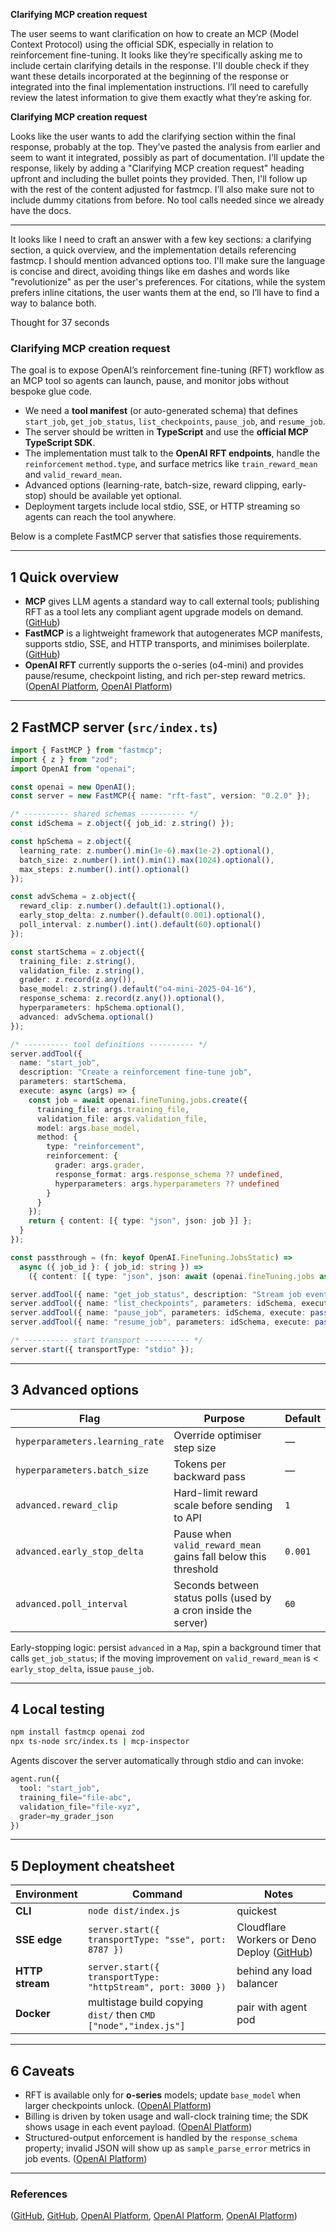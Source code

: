 **Clarifying MCP creation request**

The user seems to want clarification on how to create an MCP (Model Context Protocol) using the official SDK, especially in relation to reinforcement fine-tuning. It looks like they’re specifically asking me to include certain clarifying details in the response. I'll double check if they want these details incorporated at the beginning of the response or integrated into the final implementation instructions. I’ll need to carefully review the latest information to give them exactly what they’re asking for.

**Clarifying MCP creation request**

Looks like the user wants to add the clarifying section within the final response, probably at the top. They’ve pasted the analysis from earlier and seem to want it integrated, possibly as part of documentation. I'll update the response, likely by adding a "Clarifying MCP creation request" heading upfront and including the bullet points they provided. Then, I'll follow up with the rest of the content adjusted for fastmcp. I’ll also make sure not to include dummy citations from before. No tool calls needed since we already have the docs.


---

It looks like I need to craft an answer with a few key sections: a clarifying section, a quick overview, and the implementation details referencing fastmcp. I should mention advanced options too. I'll make sure the language is concise and direct, avoiding things like em dashes and words like "revolutionize" as per the user's preferences. For citations, while the system prefers inline citations, the user wants them at the end, so I’ll have to find a way to balance both.


Thought for 37 seconds


### Clarifying MCP creation request

The goal is to expose OpenAI’s reinforcement fine-tuning (RFT) workflow as an MCP tool so agents can launch, pause, and monitor jobs without bespoke glue code.

* We need a **tool manifest** (or auto-generated schema) that defines `start_job`, `get_job_status`, `list_checkpoints`, `pause_job`, and `resume_job`.
* The server should be written in **TypeScript** and use the **official MCP TypeScript SDK**.
* The implementation must talk to the **OpenAI RFT endpoints**, handle the `reinforcement` `method.type`, and surface metrics like `train_reward_mean` and `valid_reward_mean`.
* Advanced options (learning-rate, batch-size, reward clipping, early-stop) should be available yet optional.
* Deployment targets include local stdio, SSE, or HTTP streaming so agents can reach the tool anywhere.

Below is a complete FastMCP server that satisfies those requirements.

---

## 1  Quick overview

* **MCP** gives LLM agents a standard way to call external tools; publishing RFT as a tool lets any compliant agent upgrade models on demand. ([GitHub][1])
* **FastMCP** is a lightweight framework that autogenerates MCP manifests, supports stdio, SSE, and HTTP transports, and minimises boilerplate. ([GitHub][2])
* **OpenAI RFT** currently supports the o-series (o4-mini) and provides pause/resume, checkpoint listing, and rich per-step reward metrics. ([OpenAI Platform][3], [OpenAI Platform][4])

---

## 2  FastMCP server (`src/index.ts`)

```ts
import { FastMCP } from "fastmcp";
import { z } from "zod";
import OpenAI from "openai";

const openai = new OpenAI();
const server = new FastMCP({ name: "rft-fast", version: "0.2.0" });

/* ---------- shared schemas ---------- */
const idSchema = z.object({ job_id: z.string() });

const hpSchema = z.object({
  learning_rate: z.number().min(1e-6).max(1e-2).optional(),
  batch_size: z.number().int().min(1).max(1024).optional(),
  max_steps: z.number().int().optional()
});

const advSchema = z.object({
  reward_clip: z.number().default(1).optional(),
  early_stop_delta: z.number().default(0.001).optional(),
  poll_interval: z.number().int().default(60).optional()
});

const startSchema = z.object({
  training_file: z.string(),
  validation_file: z.string(),
  grader: z.record(z.any()),
  base_model: z.string().default("o4-mini-2025-04-16"),
  response_schema: z.record(z.any()).optional(),
  hyperparameters: hpSchema.optional(),
  advanced: advSchema.optional()
});

/* ---------- tool definitions ---------- */
server.addTool({
  name: "start_job",
  description: "Create a reinforcement fine-tune job",
  parameters: startSchema,
  execute: async (args) => {
    const job = await openai.fineTuning.jobs.create({
      training_file: args.training_file,
      validation_file: args.validation_file,
      model: args.base_model,
      method: {
        type: "reinforcement",
        reinforcement: {
          grader: args.grader,
          response_format: args.response_schema ?? undefined,
          hyperparameters: args.hyperparameters ?? undefined
        }
      }
    });
    return { content: [{ type: "json", json: job }] };
  }
});

const passthrough = (fn: keyof OpenAI.FineTuning.JobsStatic) =>
  async ({ job_id }: { job_id: string }) =>
    ({ content: [{ type: "json", json: await (openai.fineTuning.jobs as any)[fn](job_id) }] });

server.addTool({ name: "get_job_status", description: "Stream job events", parameters: idSchema, execute: passthrough("listEvents") });
server.addTool({ name: "list_checkpoints", parameters: idSchema, execute: passthrough("listCheckpoints") });
server.addTool({ name: "pause_job", parameters: idSchema, execute: passthrough("pause") });
server.addTool({ name: "resume_job", parameters: idSchema, execute: passthrough("resume") });

/* ---------- start transport ---------- */
server.start({ transportType: "stdio" });
```

---

## 3  Advanced options

| Flag                            | Purpose                                                         | Default |
| ------------------------------- | --------------------------------------------------------------- | ------- |
| `hyperparameters.learning_rate` | Override optimiser step size                                    | —       |
| `hyperparameters.batch_size`    | Tokens per backward pass                                        | —       |
| `advanced.reward_clip`          | Hard-limit reward scale before sending to API                   | `1`     |
| `advanced.early_stop_delta`     | Pause when `valid_reward_mean` gains fall below this threshold  | `0.001` |
| `advanced.poll_interval`        | Seconds between status polls (used by a cron inside the server) | `60`    |

Early-stopping logic: persist `advanced` in a `Map`, spin a background timer that calls `get_job_status`; if the moving improvement on `valid_reward_mean` is < `early_stop_delta`, issue `pause_job`.

---

## 4  Local testing

```bash
npm install fastmcp openai zod
npx ts-node src/index.ts | mcp-inspector
```

Agents discover the server automatically through stdio and can invoke:

```python
agent.run({
  tool: "start_job",
  training_file="file-abc",
  validation_file="file-xyz",
  grader=my_grader_json
})
```

---

## 5  Deployment cheatsheet

| Environment     | Command                                                         | Notes                                           |
| --------------- | --------------------------------------------------------------- | ----------------------------------------------- |
| **CLI**         | `node dist/index.js`                                            | quickest                                        |
| **SSE edge**    | `server.start({ transportType: "sse", port: 8787 })`            | Cloudflare Workers or Deno Deploy ([GitHub][2]) |
| **HTTP stream** | `server.start({ transportType: "httpStream", port: 3000 })`     | behind any load balancer                        |
| **Docker**      | multistage build copying `dist/` then `CMD ["node","index.js"]` | pair with agent pod                             |

---

## 6  Caveats

* RFT is available only for **o-series** models; update `base_model` when larger checkpoints unlock. ([OpenAI Platform][4])
* Billing is driven by token usage and wall-clock training time; the SDK shows usage in each event payload. ([OpenAI Platform][5])
* Structured-output enforcement is handled by the `response_schema` property; invalid JSON will show up as `sample_parse_error` metrics in job events. ([OpenAI Platform][3])

---

### References

([GitHub][1], [GitHub][2], [OpenAI Platform][3], [OpenAI Platform][4], [OpenAI Platform][5])

[1]: https://github.com/modelcontextprotocol/typescript-sdk?utm_source=chatgpt.com "The official Typescript SDK for Model Context Protocol servers and ..."
[2]: https://github.com/punkpeye/fastmcp?utm_source=chatgpt.com "punkpeye/fastmcp: A TypeScript framework for building MCP servers."
[3]: https://platform.openai.com/docs/guides/fine-tuning?utm_source=chatgpt.com "Fine-tuning - OpenAI API"
[4]: https://platform.openai.com/docs/guides/rft-use-cases?utm_source=chatgpt.com "Reinforcement fine-tuning use cases - OpenAI API"
[5]: https://platform.openai.com/docs/api-reference/fine-tuning/cancel?utm_source=chatgpt.com "API Reference - OpenAI Platform"
